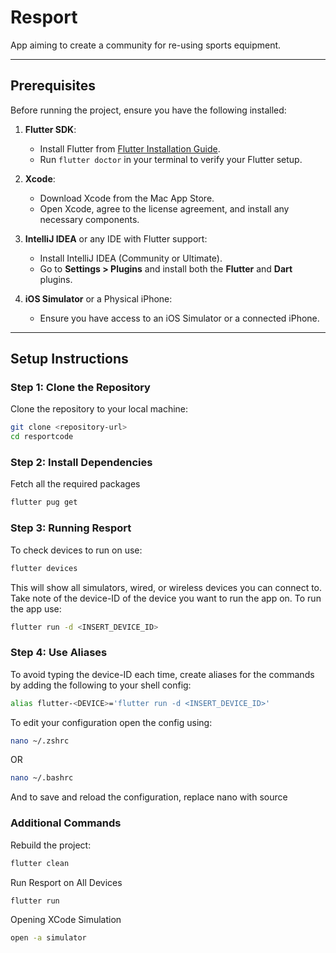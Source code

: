# Resport

App aiming to create a community for re-using sports equipment.

---

## Prerequisites

Before running the project, ensure you have the following installed:

1. **Flutter SDK**:
   - Install Flutter from [Flutter Installation Guide](https://flutter.dev/docs/get-started/install).
   - Run `flutter doctor` in your terminal to verify your Flutter setup.

2. **Xcode**:
   - Download Xcode from the Mac App Store.
   - Open Xcode, agree to the license agreement, and install any necessary components.

3. **IntelliJ IDEA** or any IDE with Flutter support:
   - Install IntelliJ IDEA (Community or Ultimate).
   - Go to **Settings > Plugins** and install both the **Flutter** and **Dart** plugins.

4. **iOS Simulator** or a Physical iPhone:
   - Ensure you have access to an iOS Simulator or a connected iPhone.

---

## Setup Instructions

### Step 1: Clone the Repository
Clone the repository to your local machine:
```bash
git clone <repository-url>
cd resportcode
```

### Step 2: Install Dependencies
Fetch all the required packages
```bash
flutter pug get
```
### Step 3: Running Resport
To check devices to run on use:
```bash
flutter devices
```
This will show all simulators, wired, or wireless devices you can connect to.
Take note of the device-ID of the device you want to run the app on. To run the app use:
```bash
flutter run -d <INSERT_DEVICE_ID>
```

### Step 4: Use Aliases
To avoid typing the device-ID each time, create aliases for the commands by adding the following to your shell config:
```bash
alias flutter-<DEVICE>='flutter run -d <INSERT_DEVICE_ID>'
```
To edit your configuration open the config using:
```bash
nano ~/.zshrc
```
OR
```bash
nano ~/.bashrc
```
And to save and reload the configuration, replace nano with source


### Additional Commands
Rebuild the project:
```bash
flutter clean
```
Run Resport on All Devices
```bash
flutter run
```
Opening XCode Simulation
```bash
open -a simulator
```

